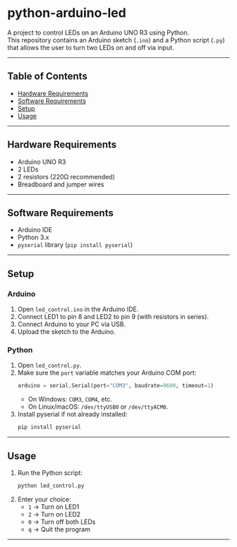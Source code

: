 # python-arduino-led

A project to control LEDs on an Arduino UNO R3 using Python.  
This repository contains an Arduino sketch (`.ino`) and a Python script (`.py`) that allows the user to turn two LEDs on and off via input.

---

## Table of Contents
- [Hardware Requirements](#hardware-requirements)
- [Software Requirements](#software-requirements)
- [Setup](#setup)
- [Usage](#usage)


---

## Hardware Requirements
- Arduino UNO R3  
- 2 LEDs  
- 2 resistors (220Ω recommended)  
- Breadboard and jumper wires  

---

## Software Requirements
- Arduino IDE  
- Python 3.x  
- `pyserial` library (`pip install pyserial`)  

---

## Setup

### Arduino
1. Open `led_control.ino` in the Arduino IDE.  
2. Connect LED1 to pin 8 and LED2 to pin 9 (with resistors in series).  
3. Connect Arduino to your PC via USB.  
4. Upload the sketch to the Arduino.  

### Python
1. Open `led_control.py`.  
2. Make sure the `port` variable matches your Arduino COM port:
   ```python
   arduino = serial.Serial(port="COM3", baudrate=9600, timeout=1)
   ```
   - On Windows: `COM3`, `COM4`, etc.  
   - On Linux/macOS: `/dev/ttyUSB0` or `/dev/ttyACM0`.  
3. Install pyserial if not already installed:
   ```bash
   pip install pyserial
   ```

---


## Usage
1. Run the Python script:
   ```bash
   python led_control.py
   ```
2. Enter your choice:
   - `1` → Turn on LED1  
   - `2` → Turn on LED2  
   - `0` → Turn off both LEDs  
   - `q` → Quit the program  

---



